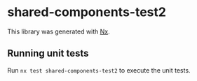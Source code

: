 # shared-components-test2

This library was generated with [Nx](https://nx.dev).

## Running unit tests

Run `nx test shared-components-test2` to execute the unit tests.
